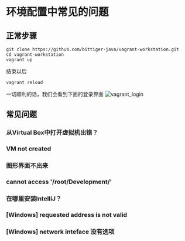 # 环境配置中常见的问题

## 正常步骤
```
git clone https://github.com/bittiger-java/vagrant-workstation.git
cd vagrant-workstation
vagrant up
```
结束以后
```
vagrant reload
```
一切顺利的话，我们会看到下面的登录界面
![vagrant_login](https://cloud.githubusercontent.com/assets/7756581/24634889/170865fe-1885-11e7-80de-47e9471adae9.png)

## 常见问题
### 从Virtual Box中打开虚拟机出错？

### VM not created

### 图形界面不出来

### cannot access '/root/Development/'

### 在哪里安装IntelliJ？

### [Windows] requested address is not valid

### [Windows] network inteface 没有选项
